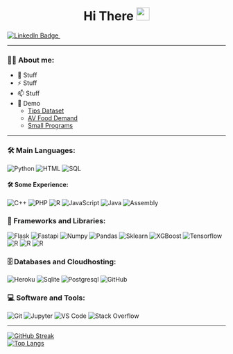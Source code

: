 <div id="intro_text" align="center">
<h1>
  Hi There
  <img src="https://media.giphy.com/media/hvRJCLFzcasrR4ia7z/giphy.gif" width="30px"/>
</h1> 
</div>


<div id="badges">
 <a href="https://www.linkedin.com/in/patrick-cj-carlberg">
    <img src="https://img.shields.io/badge/LinkedIn-blue?style=for-the-badge&logo=linkedin&logoColor=white" alt="LinkedIn Badge"/>
 </a>
 <img src="https://komarev.com/ghpvc/?username=CJROCKBALL&style=for-the-badge&color=blue" alt=""/>
</div>

---

### :man_technologist: About me:
- :telescope: Stuff
- :zap: Stuff
- :mailbox: Stuff
- :telescope: Demo
    - [Tips Dataset](https://github.com/CJRockball/pred_service)
    - [AV Food Demand](https://github.com/CJRockball/pred_service)
    - [Small Programs](https://github.com/CJRockball/pred_service)

---

### :hammer_and_wrench: Main Languages:
<div>
  <img alt="Python" src="https://img.shields.io/badge/Python-14354C?style=for-the-badge&logo=python&logoColor=white" style="max-width: 100%;">
  <img alt="HTML" src="https://img.shields.io/badge/HTML-E34F26?style=for-the-badge&logo=html5&logoColor=white" style="max-width: 100%;">
  <img alt="SQL" src="https://img.shields.io/badge/SQL-025E8C?style=for-the-badge&logo=database&logoColor=white" style="max-width: 100%;">

</div>

#### :hammer_and_wrench: Some Experience:
<div>
<!--- C++, Lisp, Assembly, PHP, Java, R, Javascript --->
  <img alt="C++" src="https://img.shields.io/badge/C%2B%2B-00599C?style=for-the-badge&logo=c%2B%2B&logoColor=white" style="max-width: 100%;">
  <img alt="PHP" src="https://img.shields.io/badge/PHP-777BB4?style=for-the-badge&logo=php&logoColor=white" style="max-width: 100%;">
  <img alt="R" src="https://img.shields.io/badge/R-276DC3?style=for-the-badge&logo=r&logoColor=white" style="max-width: 100%;">
  <img alt="JavaScript" src="https://img.shields.io/badge/JavaScript-323330?style=for-the-badge&logo=javascript&logoColor=F7DF1E" style="max-width: 100%;">
  <img alt="Java" src="https://img.shields.io/badge/Java-ED8B00?style=for-the-badge&logo=openjdk&logoColor=white" style="max-width: 100%;">
  <img alt="Assembly" src="https://img.shields.io/badge/Assembly-525252?style=for-the-badge&logo=asm-hex&logoColor=white" style="max-width: 100%;">



</div>

### :toolbox: Frameworks and Libraries:
<div>
  <img alt="Flask" src="https://img.shields.io/badge/Flask-000000?style=for-the-badge&logo=flask&logoColor=white" style="max-width: 100%;">
  <img alt="Fastapi" src="https://img.shields.io/badge/Fastapi-000000?style=for-the-badge&logo=fastapi&logoColor=white" style="max-width: 100%;">
  <img alt="Numpy" src="https://img.shields.io/badge/Numpy-276DC3?style=for-the-badge&logo=numpy&logoColor=white" style="max-width: 100%;">
  <img alt="Pandas" src="https://img.shields.io/badge/Pandas-276DC3?style=for-the-badge&logo=pandas&logoColor=white" style="max-width: 100%;">
  <img alt="Sklearn" src="https://img.shields.io/badge/Sklearn-276DC3?style=for-the-badge&logo=sklearn&logoColor=white" style="max-width: 100%;">
  <img alt="XGBoost" src="https://img.shields.io/badge/XGBoost-276DC3?style=for-the-badge&logo=xgboost&logoColor=white" style="max-width: 100%;">
  <img alt="Tensorflow" src="https://img.shields.io/badge/Tensorflow-276DC3?style=for-the-badge&logo=tensorflow&logoColor=white" style="max-width: 100%;">
  <img alt="R" src="https://img.shields.io/badge/R-276DC3?style=for-the-badge&logo=r&logoColor=white" style="max-width: 100%;">
  <img alt="R" src="https://img.shields.io/badge/R-276DC3?style=for-the-badge&logo=r&logoColor=white" style="max-width: 100%;">
  <img alt="R" src="https://img.shields.io/badge/R-276DC3?style=for-the-badge&logo=r&logoColor=white" style="max-width: 100%;">

</div>

### :file_cabinet: Databases and Cloudhosting:
<div>
  <img alt="Heroku" src="https://img.shields.io/badge/Heroku-430098?style=for-the-badge&logo=heroku&logoColor=white" style="max-width: 100%;">
  <img alt="Sqlite" src="https://img.shields.io/badge/SQLite-07405E?style=for-the-badge&logo=sqlite&logoColor=white" style="max-width: 100%;">
  <img alt="Postgresql" src="https://img.shields.io/badge/PostgreSQL-316192?style=for-the-badge&logo=postgresql&logoColor=white" style="max-width: 100%;">
  <img alt="GitHub" src="https://img.shields.io/badge/GitHub-100000?style=for-the-badge&logo=github&logoColor=white" style="max-width: 100%;">
  
</div>

### :computer: Software and Tools:
<div>
  <img alt="Git" src="https://img.shields.io/badge/GIT-E44C30?style=for-the-badge&logo=git&logoColor=white" style="max-width: 100%;">
  <img alt="Jupyter" src="https://img.shields.io/badge/Jupyter-F37626?style=for-the-badge&logo=jupyter&logoColor=white" style="max-width: 100%;">
  <img alt="VS Code" src="https://img.shields.io/badge/VS%20Code-0078D7?style=for-the-badge&logo=visual-studio-code&logoColor=white" style="max-width: 100%;">
  <img alt="Stack Overflow" src="https://img.shields.io/badge/Stack%20Overflow-FE7A16?style=for-the-badge&logo=stack-overflow&logoColor=white" style="max-width: 100%;">
</div>




---
[![GitHub Streak](http://github-readme-streak-stats.herokuapp.com?user=CJROCKBALL&theme=dark&background=000000)](https://git.io/streak-stats)
<br>
[![Top Langs](https://github-readme-stats.vercel.app/api/top-langs/?username=CJROCKBALL&layout=compact&theme=vision-friendly-dark)](https://github.com/anuraghazra/github-readme-stats)

<!--
**CJRockball/CJROCKBALL** is a ✨ _special_ ✨ repository because its `README.md` (this file) appears on your GitHub profile.

Here are some ideas to get you started:

- 🔭 I’m currently working on ...
- 🌱 I’m currently learning ...
- 👯 I’m looking to collaborate on ...
- 🤔 I’m looking for help with ...
- 💬 Ask me about ...
- 📫 How to reach me: ...
- 😄 Pronouns: ...
- ⚡ Fun fact: ...
-->
